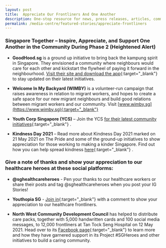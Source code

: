 ```yaml
---
layout: post
title:  Appreciate Our Frontliners And One Another
description: One-stop resource for news, press releases, articles, commentary and speeches.
permalink: /media-centre/featured-stories/appreciate-frontliners
---
```

### Singapore Together – Inspire, Appreciate, and Support One Another in the Community During Phase 2 (Heightened Alert)

* **GoodHood.sg** is a ground up initiative to bring back the kampung spirit in Singapore. They envisioned a community where neighbours would care for each other and kickstart the flywheel of paying it forward in the neighbourhood. [Visit their site and download the app](https://www.goodhoodsg.com){:target="_blank"} to stay updated on their latest initiatives. 

* **Welcome In My Backyard (WIMBY)** is a volunteer-run campaign that raises awareness in relation to migrant workers, and hopes to create a safe space for our new migrant neighbours and build good relations between migrant workers and our community. Visit [www.wimby.sg](https://www.wimby.sg){:target="_blank"} 

* **Youth Corp Singapore (YCS)** – Join the YCS [for their latest community initiatives](https://www.youthcorps.gov.sg){:target="_blank"} .

* **Kindness Day 2021** – Read more about Kindness Day 2021 marked on 21 May 2021 on The Pride and some of the ground-up initiatives to show appreciation for those working to making a kinder Singapore. Find out how you can help spread kindness [here](https://pride.kindness.sg/kindness-day-sg-2021/){:target="_blank"} .


### Give a note of thanks and show your appreciation to our healthcare heroes at these social platforms:

*	**@sghealthcareheroes** - Pen your thanks to our healthcare workers or share their posts and tag @sghealthcareheroes when you post your IG Stories!

*	**Youthopia SG** - [Join in](https://www.facebook.com/youthopiasg/){:target="_blank"} with a comment to show your appreciation to our healthcare frontliners.

*	**North West Community Development Council** has helped to distribute care packs, together with 5,000 handwritten cards and 100 social media messages, to 12,000 frontliners at Tan Tock Seng Hospital on 12 May 2021. Head over to its [Facebook page](https://www.facebook.com/nwcdc){:target="_blank"} to learn more and how they have garnered support in its Project #SGHeroes and other initiatives to build a caring community.


